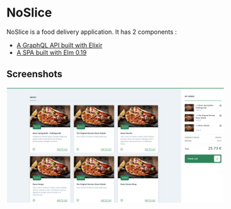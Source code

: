 # NoSlice

NoSlice is a food delivery application. It has 2 components :

* [A GraphQL API built with Elixir](./api/README.md)
* [A SPA built with Elm 0.19](./shop-web-client/README.md)

## Screenshots

![Product list screenshot](./screenshots/product-list.png)
